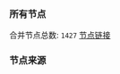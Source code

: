 ### 所有节点
合并节点总数: `1427`
[节点链接](https://raw.githubusercontent.com/rzhy1/11/master/sub/sub_merge_base64.txt)

### 节点来源